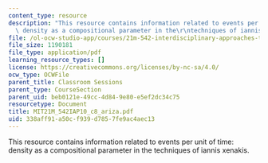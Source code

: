 ```yaml
---
content_type: resource
description: "This resource contains information related to events per unit of time:\
  \ density as a compositional parameter in the\r\ntechniques of iannis xenakis."
file: /ol-ocw-studio-app/courses/21m-542-interdisciplinary-approaches-to-musical-time-january-iap-2010/338aff91a50cf939d7857fe9ac4aec13_MIT21M_542IAP10_c8_ariza.pdf
file_size: 1190181
file_type: application/pdf
learning_resource_types: []
license: https://creativecommons.org/licenses/by-nc-sa/4.0/
ocw_type: OCWFile
parent_title: Classroom Sessions
parent_type: CourseSection
parent_uid: beb0121e-49cc-4d84-9e80-e5ef2dc34c75
resourcetype: Document
title: MIT21M_542IAP10_c8_ariza.pdf
uid: 338aff91-a50c-f939-d785-7fe9ac4aec13
---
```

This resource contains information related to events per unit of time: density as a compositional parameter in the
techniques of iannis xenakis.